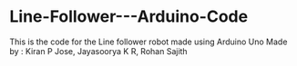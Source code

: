 # Line-Follower---Arduino-Code
This is the code for the Line follower robot made using Arduino Uno 
Made by : Kiran P Jose, Jayasoorya K R, Rohan Sajith
